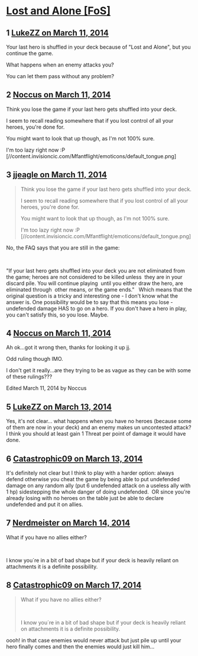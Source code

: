 # [Lost and Alone [FoS]](https://community.fantasyflightgames.com/topic/101036-lost-and-alone-fos/)

## 1 [LukeZZ on March 11, 2014](https://community.fantasyflightgames.com/topic/101036-lost-and-alone-fos/?do=findComment&comment=1009468)

Your last hero is shuffled in your deck because of "Lost and Alone", but you continue the game.

What happens when an enemy attacks you?

You can let them pass without any problem?

## 2 [Noccus on March 11, 2014](https://community.fantasyflightgames.com/topic/101036-lost-and-alone-fos/?do=findComment&comment=1009849)

Think you lose the game if your last hero gets shuffled into your deck.

I seem to recall reading somewhere that if you lost control of all your heroes, you're done for.

You might want to look that up though, as I'm not 100% sure.

I'm too lazy right now :P [//content.invisioncic.com/Mfantflight/emoticons/default_tongue.png]

## 3 [jjeagle on March 11, 2014](https://community.fantasyflightgames.com/topic/101036-lost-and-alone-fos/?do=findComment&comment=1009865)

> Think you lose the game if your last hero gets shuffled into your deck.
> 
> I seem to recall reading somewhere that if you lost control of all your heroes, you're done for.
> 
> You might want to look that up though, as I'm not 100% sure.
> 
> I'm too lazy right now :P [//content.invisioncic.com/Mfantflight/emoticons/default_tongue.png]

No, the FAQ says that you are still in the game:

 

"If your last hero gets shuffled into your deck you are not eliminated from 
the game; heroes are not considered to be killed unless 
they are in your discard pile. You will continue playing 
until you either draw the hero, are eliminated through 
other means, or the game ends."
 
Which means that the original question is a tricky and interesting one - I don't know what the answer is. One possibility would be to say that this means you lose - undefended damage HAS to go on a hero. If you don't have a hero in play, you can't satisfy this, so you lose. Maybe.

## 4 [Noccus on March 11, 2014](https://community.fantasyflightgames.com/topic/101036-lost-and-alone-fos/?do=findComment&comment=1009877)

Ah ok...got it wrong then, thanks for looking it up jj.

Odd ruling though IMO.

I don't get it really...are they trying to be as vague as they can be with some of these rulings???

Edited March 11, 2014 by Noccus

## 5 [LukeZZ on March 13, 2014](https://community.fantasyflightgames.com/topic/101036-lost-and-alone-fos/?do=findComment&comment=1011833)

Yes, it's not clear... what happens when you have no heroes (because some of them are now in your deck) and an enemy makes un uncontested attack? I think you should at least gain 1 Threat per point of damage it would have done.

## 6 [Catastrophic09 on March 13, 2014](https://community.fantasyflightgames.com/topic/101036-lost-and-alone-fos/?do=findComment&comment=1012260)

It's definitely not clear but I think to play with a harder option: always defend otherwise you cheat the game by being able to put undefended damage on any random ally (put 6 undefended attack on a useless ally with 1 hp) sidestepping the whole danger of doing undefended.  OR since you're already losing with no heroes on the table just be able to declare undefended and put it on allies.

## 7 [Nerdmeister on March 14, 2014](https://community.fantasyflightgames.com/topic/101036-lost-and-alone-fos/?do=findComment&comment=1012565)

What if you have no allies either?

 

I know you´re in a bit of bad shape but if your deck is heavily reliant on attachments it is a definite possibility.

## 8 [Catastrophic09 on March 17, 2014](https://community.fantasyflightgames.com/topic/101036-lost-and-alone-fos/?do=findComment&comment=1015967)

> What if you have no allies either?
> 
>  
> 
> I know you´re in a bit of bad shape but if your deck is heavily reliant on attachments it is a definite possibility.

oooh! in that case enemies would never attack but just pile up until your hero finally comes and then the enemies would just kill him...

